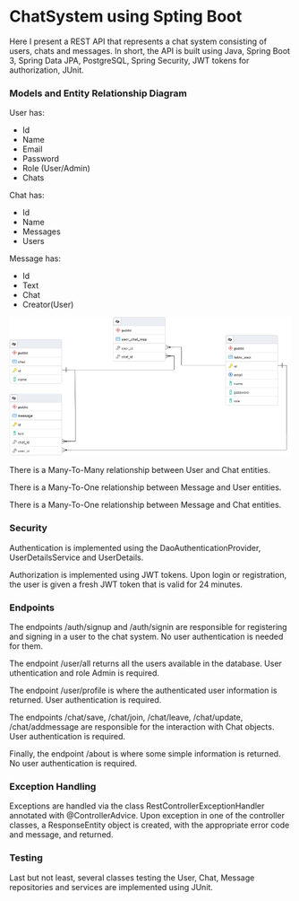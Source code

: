 # ChatSystem using Spting Boot
Here I present a REST API that represents a chat system consisting of users, chats and messages.
In short, the API is built using Java, Spring Boot 3, Spring Data JPA, PostgreSQL, Spring Security, JWT tokens for authorization, JUnit.

### Models and Entity Relationship Diagram
User has: 
* Id
* Name
* Email
* Password
* Role (User/Admin)
* Chats

Chat has:
* Id
* Name
* Messages
* Users

Message has:
* Id
* Text
* Chat
* Creator(User)

![alt text](https://github.com/Djimi02/ChatSystem/blob/main/Images/ChatSystemERD.png)

There is a Many-To-Many relationship between User and Chat entities.

There is a Many-To-One relationship between Message and User entities.

There is a Many-To-One relationship between Message and Chat entities.

### Security
Authentication is implemented using the DaoAuthenticationProvider, UserDetailsService and UserDetails.

Authorization is implemented using JWT tokens. Upon login or registration, the user is given a fresh JWT token that is valid for 24 minutes.

### Endpoints
The endpoints /auth/signup and /auth/signin are responsible for registering and signing in a user to the chat system. No user authentication is needed for them.

The endpoint /user/all returns all the users available in the database. User uthentication and role Admin is required.

The endpoint /user/profile is where the authenticated user information is returned. User authentication is required.

The endpoints /chat/save, /chat/join, /chat/leave, /chat/update, /chat/addmessage are responsible for the interaction with Chat objects. User authentication is required.

Finally, the endpoint /about is where some simple information is returned. No user authentication is required.

### Exception Handling
Exceptions are handled via the class RestControllerExceptionHandler annotated with @ControllerAdvice. Upon exception in one of the controller classes, a ResponseEntity object is created, with the appropriate error code and message, and returned.

### Testing
Last but not least, several classes testing the User, Chat, Message repositories and services are implemented using JUnit.